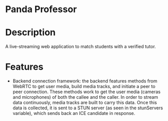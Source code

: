 # Panda Professor

# Description
A live-streaming web application to match students with a verified tutor.

# Features
- Backend connection framework: the backend features methods from WebRTC to get user media, build media tracks, and initiate a peer to peer connection. These methods work to get the user media (cameras and microphones) of both the callee and the caller. In order to stream data continuously, media tracks are built to carry this data. Once this data is collected, it is sent to a STUN server (as seen in the stunServers variable), which sends back an ICE candidate in response.
